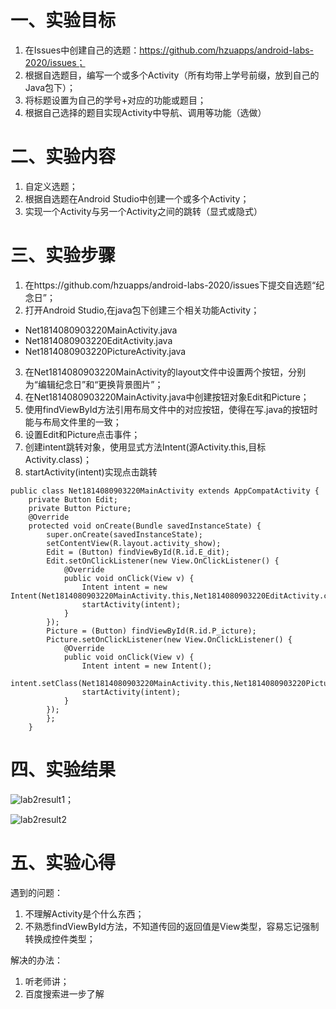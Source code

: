 # 一、实验目标
1. 在Issues中创建自己的选题：https://github.com/hzuapps/android-labs-2020/issues；
2. 根据自选题目，编写一个或多个Activity（所有均带上学号前缀，放到自己的Java包下）；
3. 将标题设置为自己的学号+对应的功能或题目；
4. 根据自己选择的题目实现Activity中导航、调用等功能（选做）
# 二、实验内容
1. 自定义选题；
2. 根据自选题在Android Studio中创建一个或多个Activity；
3. 实现一个Activity与另一个Activity之间的跳转（显式或隐式）
# 三、实验步骤
1. 在https://github.com/hzuapps/android-labs-2020/issues下提交自选题“纪念日”；
2. 打开Android Studio,在java包下创建三个相关功能Activity；
- Net1814080903220MainActivity.java
- Net1814080903220EditActivity.java
- Net1814080903220PictureActivity.java
3. 在Net1814080903220MainActivity的layout文件中设置两个按钮，分别为“编辑纪念日”和“更换背景图片”；
4. 在Net1814080903220MainActivity.java中创建按钮对象Edit和Picture；
5. 使用findViewById方法引用布局文件中的对应按钮，使得在写.java的按钮时能与布局文件里的一致；
6. 设置Edit和Picture点击事件；
7. 创建intent跳转对象，使用显式方法Intent(源Activity.this,目标Activity.class)；
8. startActivity(intent)实现点击跳转
```
public class Net1814080903220MainActivity extends AppCompatActivity {
    private Button Edit;
    private Button Picture;
    @Override
    protected void onCreate(Bundle savedInstanceState) {
        super.onCreate(savedInstanceState);
        setContentView(R.layout.activity_show);
        Edit = (Button) findViewById(R.id.E_dit);
        Edit.setOnClickListener(new View.OnClickListener() {
            @Override
            public void onClick(View v) {
                Intent intent = new Intent(Net1814080903220MainActivity.this,Net1814080903220EditActivity.class);
                startActivity(intent);
            }
        });
        Picture = (Button) findViewById(R.id.P_icture);
        Picture.setOnClickListener(new View.OnClickListener() {
            @Override
            public void onClick(View v) {
                Intent intent = new Intent();
                intent.setClass(Net1814080903220MainActivity.this,Net1814080903220PictureActivity.class);
                startActivity(intent);
            }
        });
        };
    }
```
# 四、实验结果
![lab2result1](https://raw.githubusercontent.com/JieBro333/android-labs-2020/master/students/net1814080903220/lab2result1.jpg)；

![lab2result2](https://raw.githubusercontent.com/JieBro333/android-labs-2020/master/students/net1814080903220/lab2result.png)
# 五、实验心得

遇到的问题：
1. 不理解Activity是个什么东西；
2. 不熟悉findViewById方法，不知道传回的返回值是View类型，容易忘记强制转换成控件类型；

解决的办法：
1. 听老师讲；
2. 百度搜索进一步了解
